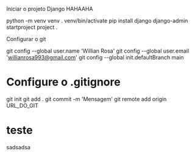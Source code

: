 Iniciar o projeto Django
HAHAAHA

python -m venv venv
. venv/bin/activate
pip install django
django-admin startproject project .

Configurar o git

git config --global user.name 'Willian Rosa'
git config --global user.email 'willianrosa993@gmail.com'
git config --global init.defaultBranch main
# Configure o .gitignore
git init
git add .
git commit -m 'Mensagem'
git remote add origin URL_DO_GIT

# teste

sadsadsa